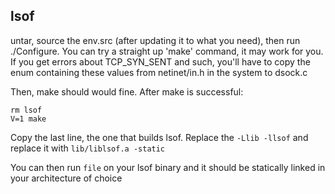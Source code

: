 ## lsof

untar, source the env.src (after updating it to what you need), then run ./Configure. You can try a straight up 'make' command, it may work for you. If you get errors about TCP_SYN_SENT and such, you'll have to copy the enum containing these values from netinet/in.h in the system to dsock.c

Then, make should would fine. After make is successful:

```
rm lsof
V=1 make
```

Copy the last line, the one that builds lsof. Replace the ```-Llib -llsof``` and replace it with ```lib/liblsof.a -static```

You can then run ```file``` on your lsof binary and it should be statically linked in your architecture of choice
